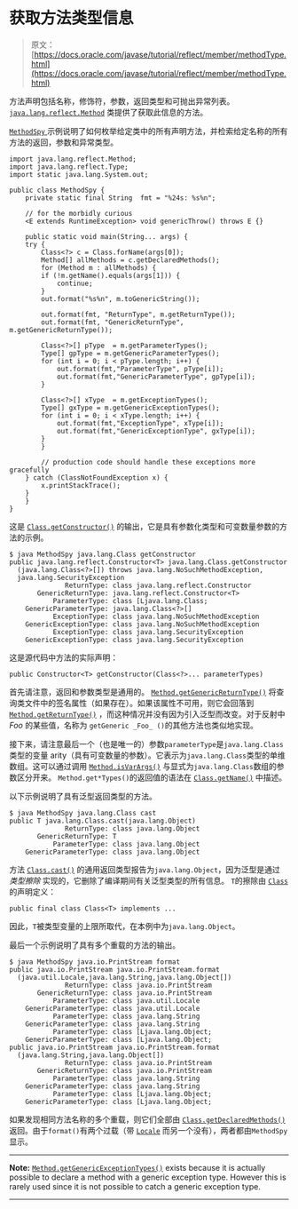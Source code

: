 # 获取方法类型信息

> 原文： [https://docs.oracle.com/javase/tutorial/reflect/member/methodType.html](https://docs.oracle.com/javase/tutorial/reflect/member/methodType.html)

方法声明包括名称，修饰符，参数，返回类型和可抛出异常列表。 [`java.lang.reflect.Method`](https://docs.oracle.com/javase/8/docs/api/java/lang/reflect/Method.html) 类提供了获取此信息的方法。

[``MethodSpy`` ](example/MethodSpy.java)示例说明了如何枚举给定类中的所有声明方法，并检索给定名称的所有方法的返回，参数和异常类型。

```
import java.lang.reflect.Method;
import java.lang.reflect.Type;
import static java.lang.System.out;

public class MethodSpy {
    private static final String  fmt = "%24s: %s%n";

    // for the morbidly curious
    <E extends RuntimeException> void genericThrow() throws E {}

    public static void main(String... args) {
	try {
	    Class<?> c = Class.forName(args[0]);
	    Method[] allMethods = c.getDeclaredMethods();
	    for (Method m : allMethods) {
		if (!m.getName().equals(args[1])) {
		    continue;
		}
		out.format("%s%n", m.toGenericString());

		out.format(fmt, "ReturnType", m.getReturnType());
		out.format(fmt, "GenericReturnType", m.getGenericReturnType());

		Class<?>[] pType  = m.getParameterTypes();
		Type[] gpType = m.getGenericParameterTypes();
		for (int i = 0; i < pType.length; i++) {
		    out.format(fmt,"ParameterType", pType[i]);
		    out.format(fmt,"GenericParameterType", gpType[i]);
		}

		Class<?>[] xType  = m.getExceptionTypes();
		Type[] gxType = m.getGenericExceptionTypes();
		for (int i = 0; i < xType.length; i++) {
		    out.format(fmt,"ExceptionType", xType[i]);
		    out.format(fmt,"GenericExceptionType", gxType[i]);
		}
	    }

        // production code should handle these exceptions more gracefully
	} catch (ClassNotFoundException x) {
	    x.printStackTrace();
	}
    }
}

```

这是 [`Class.getConstructor()`](https://docs.oracle.com/javase/8/docs/api/java/lang/Class.html#getConstructor-java.lang.Class...-) 的输出，它是具有参数化类型和可变数量参数的方法的示例。

```
$ java MethodSpy java.lang.Class getConstructor
public java.lang.reflect.Constructor<T> java.lang.Class.getConstructor
  (java.lang.Class<?>[]) throws java.lang.NoSuchMethodException,
  java.lang.SecurityException
              ReturnType: class java.lang.reflect.Constructor
       GenericReturnType: java.lang.reflect.Constructor<T>
           ParameterType: class [Ljava.lang.Class;
    GenericParameterType: java.lang.Class<?>[]
           ExceptionType: class java.lang.NoSuchMethodException
    GenericExceptionType: class java.lang.NoSuchMethodException
           ExceptionType: class java.lang.SecurityException
    GenericExceptionType: class java.lang.SecurityException

```

这是源代码中方法的实际声明：

```
public Constructor<T> getConstructor(Class<?>... parameterTypes)

```

首先请注意，返回和参数类型是通用的。 [`Method.getGenericReturnType()`](https://docs.oracle.com/javase/8/docs/api/java/lang/reflect/Method.html#getGenericReturnType--) 将查询类文件中的签名属性（如果存在）。如果该属性不可用，则它会回落到 [`Method.getReturnType()`](https://docs.oracle.com/javase/8/docs/api/java/lang/reflect/Method.html#getReturnType--) ，而这种情况并没有因为引入泛型而改变。对于反射中 _Foo_ 的某些值，名称为 `getGeneric _Foo_ ()`的其他方法也类似地实现。

接下来，请注意最后一个（也是唯一的）参数`parameterType`是`java.lang.Class`类型的变量 arity（具有可变数量的参数）。它表示为`java.lang.Class`类型的单维数组。这可以通过调用 [`Method.isVarArgs()`](https://docs.oracle.com/javase/8/docs/api/java/lang/reflect/Method.html#isVarArgs--) 与显式为`java.lang.Class`数组的参数区分开来。 `Method.get*Types()`的返回值的语法在 [`Class.getName()`](https://docs.oracle.com/javase/8/docs/api/java/lang/Class.html#getName--) 中描述。

以下示例说明了具有泛型返回类型的方法。

```
$ java MethodSpy java.lang.Class cast
public T java.lang.Class.cast(java.lang.Object)
              ReturnType: class java.lang.Object
       GenericReturnType: T
           ParameterType: class java.lang.Object
    GenericParameterType: class java.lang.Object

```

方法 [`Class.cast()`](https://docs.oracle.com/javase/8/docs/api/java/lang/Class.html#cast-java.lang.Object-) 的通用返回类型报告为`java.lang.Object`，因为泛型是通过 _类型擦除_ 实现的，它删除了编译期间有关泛型类型的所有信息。 `T`的擦除由 [`Class`](https://docs.oracle.com/javase/8/docs/api/java/lang/Class.html) 的声明定义：

```
public final class Class<T> implements ...

```

因此，`T`被类型变量的上限所取代，在本例中为`java.lang.Object`。

最后一个示例说明了具有多个重载的方法的输出。

```
$ java MethodSpy java.io.PrintStream format
public java.io.PrintStream java.io.PrintStream.format
  (java.util.Locale,java.lang.String,java.lang.Object[])
              ReturnType: class java.io.PrintStream
       GenericReturnType: class java.io.PrintStream
           ParameterType: class java.util.Locale
    GenericParameterType: class java.util.Locale
           ParameterType: class java.lang.String
    GenericParameterType: class java.lang.String
           ParameterType: class [Ljava.lang.Object;
    GenericParameterType: class [Ljava.lang.Object;
public java.io.PrintStream java.io.PrintStream.format
  (java.lang.String,java.lang.Object[])
              ReturnType: class java.io.PrintStream
       GenericReturnType: class java.io.PrintStream
           ParameterType: class java.lang.String
    GenericParameterType: class java.lang.String
           ParameterType: class [Ljava.lang.Object;
    GenericParameterType: class [Ljava.lang.Object;

```

如果发现相同方法名称的多个重载，则它们全部由 [`Class.getDeclaredMethods()`](https://docs.oracle.com/javase/8/docs/api/java/lang/Class.html#getDeclaredMethods--) 返回。由于`format()`有两个过载（带 [`Locale`](https://docs.oracle.com/javase/8/docs/api/java/util/Locale.html) 而另一个没有），两者都由`MethodSpy`显示。

* * *

**Note:** [`Method.getGenericExceptionTypes()`](https://docs.oracle.com/javase/8/docs/api/java/lang/reflect/Method.html#getGenericExceptionTypes--) exists because it is actually possible to declare a method with a generic exception type. However this is rarely used since it is not possible to catch a generic exception type.

* * *